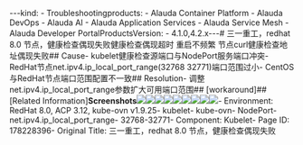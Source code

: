 ---kind:   - Troubleshootingproducts:    - Alauda Container Platform   - Alauda DevOps   - Alauda AI   - Alauda Application Services   - Alauda Service Mesh   - Alauda Developer PortalProductsVersion:   - 4.1.0,4.2.x---<!-- A type of document that involves encountering a fault, diag...it, performing root cause analysis, and providing solutions. --># 三一重工，redhat 8.0 节点，健康检查偶现失败健康检查偶现超时 重启不频繁 节点curl健康检查地址偶现失败## Cause- kubelet健康检查源端口与NodePort服务端口冲突- RedHat节点net.ipv4.ip_local_port_range(32768 32771)端口范围过小- CentOS与RedHat节点端口范围配置不一致## Resolution- 调整net.ipv4.ip_local_port_range参数扩大可用端口范围## [workaround]## [Related Information]**Screenshots**![](assets/san-yi-zhong-gong-redhat-8-0-jie-dian-jian-kang-jian-cha-ou-xian-shi-bai/image-2023-12-21_13-28-36.png)![](assets/san-yi-zhong-gong-redhat-8-0-jie-dian-jian-kang-jian-cha-ou-xian-shi-bai/image-2023-12-21_13-29-35.png)![](assets/san-yi-zhong-gong-redhat-8-0-jie-dian-jian-kang-jian-cha-ou-xian-shi-bai/image-2023-12-21_13-29-54.png)![](assets/san-yi-zhong-gong-redhat-8-0-jie-dian-jian-kang-jian-cha-ou-xian-shi-bai/image-2023-12-21_13-35-13.png)![](assets/san-yi-zhong-gong-redhat-8-0-jie-dian-jian-kang-jian-cha-ou-xian-shi-bai/image-2023-12-21_13-38-16.png)![](assets/san-yi-zhong-gong-redhat-8-0-jie-dian-jian-kang-jian-cha-ou-xian-shi-bai/image-2023-12-21_13-36-25.png)![](assets/san-yi-zhong-gong-redhat-8-0-jie-dian-jian-kang-jian-cha-ou-xian-shi-bai/image-2023-12-21_13-37-50.png)![](assets/san-yi-zhong-gong-redhat-8-0-jie-dian-jian-kang-jian-cha-ou-xian-shi-bai/image-2023-12-21_13-38-53.png)![](assets/san-yi-zhong-gong-redhat-8-0-jie-dian-jian-kang-jian-cha-ou-xian-shi-bai/image-2023-12-21_13-39-59.png)- Environment: RedHat 8.0, ACP 3.12, kube-ovn v1.9.25- kubelet- kube-ovn- NodePort- net.ipv4.ip_local_port_range- 32768-32771- Component: Kubelet- Page ID: 178228396- Original Title: 三一重工，redhat 8.0 节点，健康检查偶现失败